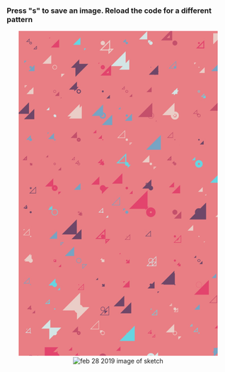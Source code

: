 <h3>Press "<b>s</b>" to save an image. Reload the code for a different pattern</h3>
<p align="center">
	<img src="https://github.com/krismadden/ABC-Always-Be-Coding/blob/master/2019/2019:02/2019:02:28/pattern01.JPG?raw=true" width="450" alt="feb 28 2019 image of sketch">
  <br>
  <img src="https://github.com/krismadden/ABC-Always-Be-Coding/blob/master/2019/2019:02/2019:02:28/pattern02.gif?raw=true" width="450" alt="feb 28 2019 image of sketch">
  <br>
</p>
